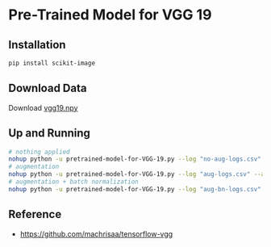 # Pre-Trained Model for VGG 19

## Installation

``` bash
pip install scikit-image
```

## Download Data

Download [vgg19.npy](https://mega.nz/!xZ8glS6J!MAnE91ND_WyfZ_8mvkuSa2YcA7q-1ehfSm-Q1fxOvvs)

## Up and Running

``` bash
# nothing applied
nohup python -u pretrained-model-for-VGG-19.py --log "no-aug-logs.csv" &
# augmentation
nohup python -u pretrained-model-for-VGG-19.py --log "aug-logs.csv" --aug &
# augmentation + batch normalization
nohup python -u pretrained-model-for-VGG-19.py --log "aug-bn-logs.csv" --aug --bn &
```

## Reference

- <https://github.com/machrisaa/tensorflow-vgg>
